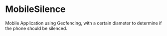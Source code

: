 # MobileSilence
Mobile Application using Geofencing, with a certain diameter to determine if the phone should be silenced.
